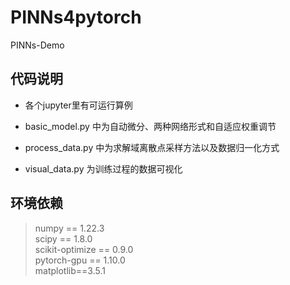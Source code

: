 # PINNs4pytorch
PINNs-Demo
## 代码说明

- 各个jupyter里有可运行算例

- basic_model.py 中为自动微分、两种网络形式和自适应权重调节

- process_data.py 中为求解域离散点采样方法以及数据归一化方式

- visual_data.py 为训练过程的数据可视化

## 环境依赖

> numpy == 1.22.3 \
> scipy == 1.8.0 \
> scikit-optimize == 0.9.0 \
> pytorch-gpu == 1.10.0 \
> matplotlib==3.5.1
